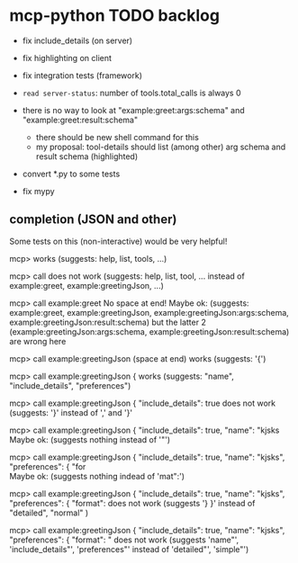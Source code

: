 # mcp-python TODO backlog

* fix include_details (on server)
* fix highlighting on client
* fix integration tests (framework)
* `read server-status`: number of tools.total_calls is always 0

* there is no way to look at "example:greet:args:schema" and "example:greet:result:schema"
  + there should be new shell command for this
  + my proposal: tool-details <toolname> should list (among other) arg schema and result schema (highlighted)
* convert *.py to some tests
* fix mypy

## completion (JSON and other)

Some tests on this (non-interactive) would be very helpful!

mcp> 
works (suggests: help, list, tools, ...)

mcp> call 
does not work (suggests: help, list, tool, ... instead of example:greet, example:greetingJson, ...)

mcp> call example:greet
No space at end!
Maybe ok: (suggests: example:greet, example:greetingJson, example:greetingJson:args:schema, example:greetingJson:result:schema)
but the latter 2 (example:greetingJson:args:schema, example:greetingJson:result:schema) are wrong here

mcp> call example:greetingJson (space at end)
works (suggests: '{')

mcp> call example:greetingJson { 
works (suggests: "name", "include_details", "preferences")

mcp> call example:greetingJson { "include_details": true
does not work (suggests: '}' instead of ',' and '}'

mcp> call example:greetingJson { "include_details": true,  "name": "kjsks
Maybe ok: (suggests nothing instead of '"') 

mcp> call example:greetingJson { "include_details": true,  "name": "kjsks", "preferences": { "for  
Maybe ok: (suggests nothing indead of 'mat":')

mcp> call example:greetingJson { "include_details": true,  "name": "kjsks", "preferences": { "format":
does not work (suggests '} }' instead of "detailed", "normal" )

mcp> call example:greetingJson { "include_details": true,  "name": "kjsks", "preferences": { "format": "
does not work (suggests 'name"', 'include_details"', 'preferences"' instead of 'detailed"', 'simple"')

